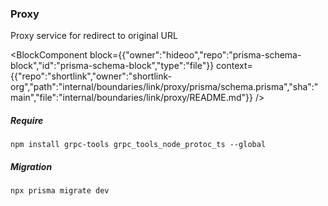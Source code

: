 ### Proxy

Proxy service for redirect to original URL

<BlockComponent
block={{"owner":"hideoo","repo":"prisma-schema-block","id":"prisma-schema-block","type":"file"}}
context={{"repo":"shortlink","owner":"shortlink-org","path":"internal/boundaries/link/proxy/prisma/schema.prisma","sha":"main","file":"internal/boundaries/link/proxy/README.md"}}
/>

##### Require

```
npm install grpc-tools grpc_tools_node_protoc_ts --global
```

##### Migration

```
npx prisma migrate dev
```

